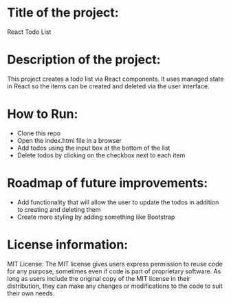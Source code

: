 # Title of the project:

React Todo List

# Description of the project:

This project creates a todo list via React components. It uses managed state in React so the items can be created and deleted via the user interface. 

# How to Run:

- Clone this repo
- Open the index.html file in a browser
- Add todos using the input box at the bottom of the list
- Delete todos by clicking on the checkbox next to each item

# Roadmap of future improvements:

- Add functionality that will allow the user to update the todos in addition to creating and deleting them
- Create more styling by adding something like Bootstrap

# License information:

MIT License: The MIT license gives users express permission to reuse code for any purpose, sometimes even if code is part of proprietary software. As long as users include the original copy of the MIT license in their distribution, they can make any changes or modifications to the code to suit their own needs.
